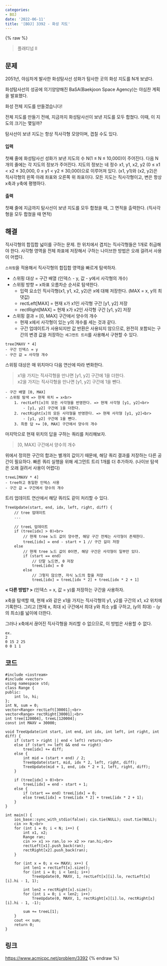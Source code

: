 ```yaml
---
categories:
- BOJ
date: '2022-06-11'
title: '[BOJ] 3392 - 화성 지도'
---
```


{% raw %}
> 플래티넘 II<br>

## 문제
2051년, 야심차게 발사한 화성탐사선 성화가 탐사한 곳의 화성 지도를 N개 보냈다.

화성탐사선의 성공에 의기양양해진 BaSA(Baekjoon Space Agency)는 야심찬 계획을 발표했다.

화성 전체 지도를 만들겠습니다!

전체 지도를 만들기 전에, 지금까지 화성탐사선이 보낸 지도를 모두 합쳤다. 이때, 이 지도의 크기는 몇일까?

탐사선이 보낸 지도는 항상 직사각형 모양이며, 겹칠 수도 있다.

#### 입력
첫째 줄에 화성탐사선 성화가 보낸 지도의 수 N(1 ≤ N ≤ 10,000)이 주어진다. 다음 N개의 줄에는 각 지도의 정보가 주어진다. 지도의 정보는 네 정수 x1, y1, x2, y2 (0 ≤ x1 < x2 ≤ 30,000, 0 ≤ y1 < y2 ≤ 30,000)으로 이루어져 있다. (x1, y1)와 (x2, y2)은 직사각형의 왼쪽 아래 좌표와 오른쪽 위 좌표이다. 모든 지도는 직사각형이고, 변은 항상 x축과 y축에 평행하다.

#### 출력
첫째 줄에 지금까지 탐사선이 보낸 지도를 모두 합쳤을 때, 그 면적을 출력한다. (직사각형을 모두 합쳤을 때 면적)

## 해결
직사각형의 합집합 넓이를 구하는 문제. 한 위치에서 겹치는 직사각형들은 1개로 취급해야 한다. 사각형 영역을 전체 좌표에 저장해서 구하는 나이브한 방법은 오래 걸려서 사용이 어렵다.

`스위핑`을 적용해서 직사각형의 합집합 영역을 빠르게 탐색하자.
- 스위핑 대상 = 구간 배열 (인덱스 - y, 값 - y에서 사각형의 개수)
- 스위핑 방향 = x좌표 오름차순 순서로 탐색한다.
	- 입력 요소인 직사각형(x1, y1, x2, y2)은 x에 대해 저장한다. (MAX = x, y의 최댓값)
	- rectLeft[MAX] = 현재 x가 x1인 사각형 구간 [y1, y2] 저장
	- rectRight[MAX] = 현재 x가 x2인 사각형 구간 [y1, y2] 저장
- 스위핑 결과 = [0, MAX] 구간에서 양수의 개수
	- 현재 x에서 사각형이 있는 y의 개수를 세는 것과 같다.
	- 구간 업데이트가 사용되지만 값 반환은 사용되지 않으므로, 완전히 포함되는 구간의 변경 값을 저장하는 `세그먼트 트리`를 사용해서 구현할 수 있다.
```
tree[MAXV * 4]
- 구간 인덱스 = y
- 구간 값 = 사각형 개수
```

스위핑 대상은 매 위치마다 다음 연산에 따라 변화한다.
> x1을 가지는 직사각형을 만나면 [y1, y2] 구간에 1을 더한다.<br>
> x2을 가지는 직사각형을 만나면 [y1, y2] 구간에 1을 뺀다.<br>

```
- 구간 배열 [0, MAX]
- 스위핑 탐색 => 현재 위치 = x<br>
	1. rectLeft[x]의 모든 사각형을 반영한다. => 현재 사각형 [y1, y2]<br>
		- [y1, y2] 구간에 1을 더한다.
	2. rectRight[x]의 모든 사각형을 반영한다. => 현재 사각형 [y1, y2]<br>
		- [y1, y2] 구간에 1을 뺀다.
	3. 최종 답 += [0, MAX] 구간에서 양수의 개수
```

마지막으로 현재 위치의 답을 구하는 쿼리를 처리해보자.
> [0, MAX] 구간에서 양수의 개수<br>

위에서 정의한 구간의 합과는 별개의 값이기 때문에, 해당 쿼리 결과를 저장하는 다른 공간이 필요하다. 빠른 쿼리 실행을 위해 세그먼트 트리 1개를 더 추가하자. (나이브 탐색은 오래 걸려서 사용이 어렵다)
```
treeL[MAXV * 4]
- tree하고 동일한 인덱스 사용
- 구간 값 = 구간에서 양수의 개수
```

트리 업데이트 연산에서 해당 쿼리도 같이 처리할 수 있다.
```
TreeUpdate(start, end, idx, left, right, diff) {
	// tree 업데이트
	...

	// treeL 업데이트
	if (tree[idx] > 0)<br>
		// 현재 tree 노드 값이 양수면, 해당 구간 전체는 사각형이 존재한다.
		treeL[idx] = end - start + 1 // 구간 길이 저장
	else 
		// 현재 tree 노드 값이 0이면, 해당 구간은 사각형이 일부만 있다.
		if (start == end)
			// 단말 노드면, 0 저장
			treeL[idx] = 0
		else
			// 그렇지 않으면, 자식 노드의 합을 저장
			treeL[idx] = treeL[idx * 2] + treeL[idx * 2 + 1]
```

**< 다른 방법? >**
(인덱스 = x, 값 = y)를 저장하는 구간을 사용하자. 

x축을 탐색할 때, 현재 x와 같은 x1을 가지는 직사각형의 y1, y2를 구간의 x1, x2 위치에 기록한다. 그리고 [현재 x, 최대 x] 구간에서 최대 y와 최소 y를 구하고, (y의 최대) - (y의 최소)를 넓이에 더한다.

그러나 x축에서 끊어진 직사각형을 처리할 수 없으므로, 이 방법은 사용할 수 없다.
```
ex.
2
0 15 2 25
0 0 1 1
```

## 코드
```
#include <iostream>
#include <vector>
using namespace std;
class Range {
public:
	int lo, hi;
};
int N, sum = 0;
vector<Range> rectLeft[30001];<br>
vector<Range> rectRight[30001];<br>
int tree[120004], treeL[120004];
const int MAXV = 30000;

void TreeUpdate(int start, int end, int idx, int left, int right, int diff) {
	if (start > right || end < left) return;<br>
	else if (start >= left && end <= right)
		tree[idx] += diff;
	else {
		int mid = (start + end) / 2;
		TreeUpdate(start, mid, idx * 2, left, right, diff);
		TreeUpdate(mid + 1, end, idx * 2 + 1, left, right, diff);
	}

	if (tree[idx] > 0)<br>
		treeL[idx] = end - start + 1;
	else {
		if (start == end) treeL[idx] = 0;
		else treeL[idx] = treeL[idx * 2] + treeL[idx * 2 + 1];
	}
}

int main() {
	ios_base::sync_with_stdio(false); cin.tie(NULL); cout.tie(NULL);
	cin >> N;<br>
	for (int i = 0; i < N; i++) {
		int x1, x2;
		Range ran;
		cin >> x1 >> ran.lo >> x2 >> ran.hi;<br>
		rectLeft[x1].push_back(ran);
		rectRight[x2].push_back(ran);
	}

	for (int x = 0; x <= MAXV; x++) {
		int len1 = rectLeft[x].size();
		for (int i = 0; i < len1; i++)
			TreeUpdate(0, MAXV, 1, rectLeft[x][i].lo, rectLeft[x][i].hi - 1, 1);

		int len2 = rectRight[x].size();
		for (int i = 0; i < len2; i++)
			TreeUpdate(0, MAXV, 1, rectRight[x][i].lo, rectRight[x][i].hi - 1, -1);

		sum += treeL[1];
	}
	cout << sum;
	return 0;
}
```

## 링크
https://www.acmicpc.net/problem/3392
{% endraw %}